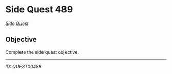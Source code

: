# Side Quest 489

*Side Quest*

## Objective
Complete the side quest objective.

---
*ID: QUEST00488*